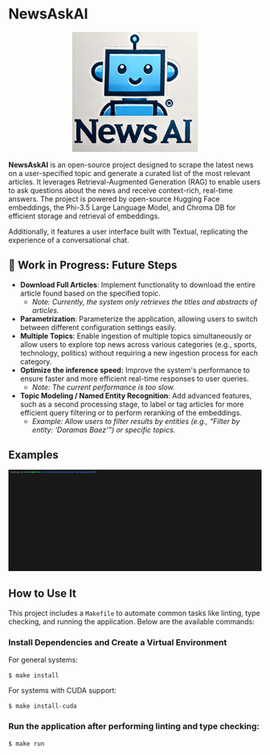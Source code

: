 # NewsAskAI

<div align="center">

<img src="./src/news_ask_ai/static/assets/News_AI_Logo.png" width="250em" ></img> 

</div>

**NewsAskAI** is an open-source project designed to scrape the latest news on a user-specified topic and generate a curated list of the most relevant articles. It leverages Retrieval-Augmented Generation (RAG) to enable users to ask questions about the news and receive context-rich, real-time answers. The project is powered by open-source Hugging Face embeddings, the Phi-3.5 Large Language Model, and Chroma DB for efficient storage and retrieval of embeddings.

Additionally, it features a user interface built with Textual, replicating the experience of a conversational chat.

## 🚧 **Work in Progress: Future Steps**  

- **Download Full Articles**: Implement functionality to download the entire article found based on the specified topic. 
  - *Note: Currently, the system only retrieves the titles and abstracts of articles.*
- **Parametrization**: Parameterize the application, allowing users to switch between different configuration settings easily.
- **Multiple Topics**: Enable ingestion of multiple topics simultaneously or allow users to explore top news across various categories (e.g., sports, technology, politics) without requiring a new ingestion process for each category.
- **Optimize the inference speed:** Improve the system's performance to ensure faster and more efficient real-time responses to user queries.
  - *Note: The current performance is too slow.*
- **Topic Modeling / Named Entity Recognition**: Add advanced features, such as a second processing stage, to label or tag articles for more efficient query filtering or to perform reranking of the embeddings.
  - *Example: Allow users to filter results by entities (e.g., “Filter by entity: ‘Doramas Baez’”) or specific topics.*

## Examples

<div align="center">

<img src="./src/news_ask_ai/static/assets/usage_example.gif" width="1250em" ></img> 

</div>

## How to Use It

This project includes a `Makefile` to automate common tasks like linting, type checking, and running the application. Below are the available commands:

### Install Dependencies and Create a Virtual Environment

For general systems:

```console
$ make install
```

For systems with CUDA support:

```console
$ make install-cuda
```

### Run the application after performing linting and type checking:

```console
$ make run
```
